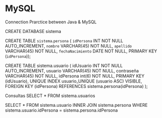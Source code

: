 # MySQL
Connection Prarctice between Java &amp; MySQL

CREATE DATABASE sistema

CREATE TABLE `sistema`.`persona` (
  `idPersona` INT NOT NULL AUTO_INCREMENT,
  `nombre` VARCHAR(45) NOT NULL,
  `apellido` VARCHAR(45) NOT NULL,
  `fechaNacimiento` DATE NOT NULL,
  PRIMARY KEY (`idPersona`));

CREATE TABLE sistema.usuario (
  idUsuario INT NOT NULL AUTO_INCREMENT,
  usuario VARCHAR(45) NOT NULL,
  contraseña VARCHAR(45) NOT NULL,
  idPersona int(6) NOT NULL,
  PRIMARY KEY (idUsuario),
  UNIQUE INDEX usuario_UNIQUE (usuario ASC) VISIBLE,
  FOREIGN KEY (idPersona) REFERENCES sistema.persona(idPersona)
  );


Consultas
SELECT * FROM sistema.usuarios


SELECT * FROM sistema.usuario
INNER JOIN sistema.persona 
WHERE sistema.usuario.idPersona = sistema.persona.idPersona
